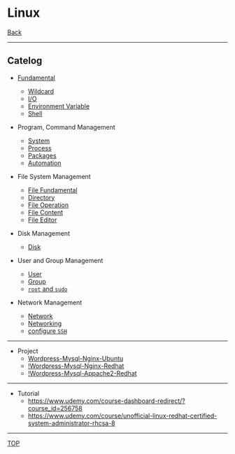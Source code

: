 # Linux

[Back](../../index.md)

---

## Catelog

- [Fundamental](./fundamental/fundamental/fundamental.md)

  - [Wildcard](./fundamental/wildcard/wildcard.md)
  - [I/O](./fundamental/io/io.md)
  - [Environment Variable](./fundamental/env/env.md)
  - [Shell](./shell/shell/shell.md)

- Program, Command Management

  - [System](./program/sys.md)
  - [Process](./program/process/process.md)
  - [Packages](./program/package/package.md)
  - [Automation](./program/automation/automation.md)

- File System Management

  - [File Fundamental](./filesystem/file_fundamental/file_fundamental.md)
  - [Directory](./filesystem/directory/directory.md)
  - [File Operation](./filesystem/file_operation/file_operation.md)
  - [File Content](./filesystem/file_content/file_content.md)
  - [File Editor](./filesystem/file_editor/file_editor.md)

- Disk Management

  - [Disk](./disk/disk/disk.md)

- User and Group Management

  - [User](./user_group/user/user.md)
  - [Group](./user_group/group/group.md)
  - [`root` and `sudo`](./user_group/root_sudo/root_sudo.md)

- Network Management
  - [Network](./network/network/network.md)
  - [Networking](./network/networking/networking.md)
  - [configure `SSH`](./network/ssh/ssh.md)

---

- Project
  - [Wordpress-Mysql-Nginx-Ubuntu](./project/wordpress_mysql_nginx_ubuntu.md)
  - [!Wordpress-Mysql-Nginx-Redhat](./project/wordpress_mysql_nginx_redhat.md)
  - [!Wordpress-Mysql-Appache2-Redhat](./project/wordpress_mysql_appache2_redhat.md)

---

- Tutorial
  - https://www.udemy.com/course-dashboard-redirect/?course_id=256758
  - https://www.udemy.com/course/unofficial-linux-redhat-certified-system-administrator-rhcsa-8

---

[TOP](#linux)
